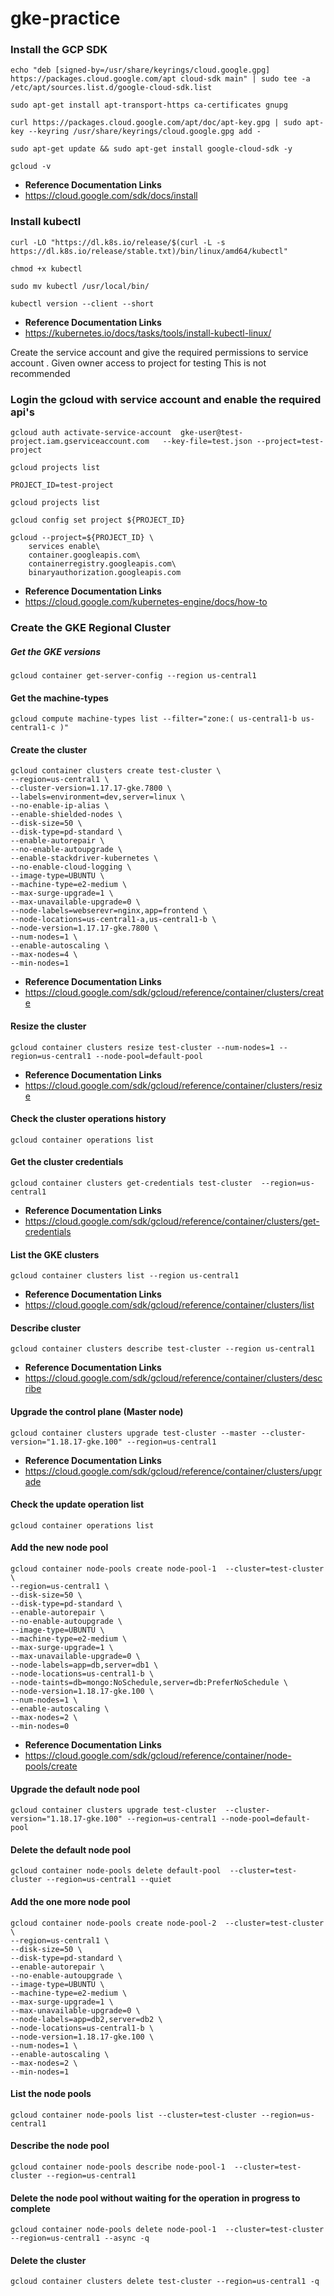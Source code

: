 # gke-practice

### Install the GCP SDK
```
echo "deb [signed-by=/usr/share/keyrings/cloud.google.gpg] https://packages.cloud.google.com/apt cloud-sdk main" | sudo tee -a /etc/apt/sources.list.d/google-cloud-sdk.list

sudo apt-get install apt-transport-https ca-certificates gnupg

curl https://packages.cloud.google.com/apt/doc/apt-key.gpg | sudo apt-key --keyring /usr/share/keyrings/cloud.google.gpg add -

sudo apt-get update && sudo apt-get install google-cloud-sdk -y

gcloud -v
```
- **Reference Documentation Links**
- https://cloud.google.com/sdk/docs/install

### Install kubectl
```
curl -LO "https://dl.k8s.io/release/$(curl -L -s https://dl.k8s.io/release/stable.txt)/bin/linux/amd64/kubectl"

chmod +x kubectl

sudo mv kubectl /usr/local/bin/

kubectl version --client --short
```
- **Reference Documentation Links**
- https://kubernetes.io/docs/tasks/tools/install-kubectl-linux/

Create the service account and give the required permissions to service account . Given owner access to project for testing 
This is not recommended 
### Login the gcloud with service account and enable the required api's
```
gcloud auth activate-service-account  gke-user@test-project.iam.gserviceaccount.com   --key-file=test.json --project=test-project

gcloud projects list

PROJECT_ID=test-project

gcloud projects list

gcloud config set project ${PROJECT_ID}

gcloud --project=${PROJECT_ID} \
    services enable\
    container.googleapis.com\
    containerregistry.googleapis.com\
    binaryauthorization.googleapis.com
```
- **Reference Documentation Links**
- https://cloud.google.com/kubernetes-engine/docs/how-to
### Create the GKE Regional Cluster

##### Get the GKE versions
```
gcloud container get-server-config --region us-central1
```
#### Get the machine-types
```
gcloud compute machine-types list --filter="zone:( us-central1-b us-central1-c )"
```
#### Create the cluster
```
gcloud container clusters create test-cluster \
--region=us-central1 \
--cluster-version=1.17.17-gke.7800 \
--labels=environment=dev,server=linux \
--no-enable-ip-alias \
--enable-shielded-nodes \
--disk-size=50 \
--disk-type=pd-standard \
--enable-autorepair \
--no-enable-autoupgrade \
--enable-stackdriver-kubernetes \
--no-enable-cloud-logging \
--image-type=UBUNTU \
--machine-type=e2-medium \
--max-surge-upgrade=1 \
--max-unavailable-upgrade=0 \
--node-labels=webserevr=nginx,app=frontend \
--node-locations=us-central1-a,us-central1-b \
--node-version=1.17.17-gke.7800 \
--num-nodes=1 \
--enable-autoscaling \
--max-nodes=4 \
--min-nodes=1 
```
- **Reference Documentation Links**
- https://cloud.google.com/sdk/gcloud/reference/container/clusters/create

#### Resize the cluster
```
gcloud container clusters resize test-cluster --num-nodes=1 --region=us-central1 --node-pool=default-pool
```
- **Reference Documentation Links**
- https://cloud.google.com/sdk/gcloud/reference/container/clusters/resize
#### Check the cluster operations history
```
gcloud container operations list
```
#### Get the cluster credentials
```
gcloud container clusters get-credentials test-cluster  --region=us-central1
```
- **Reference Documentation Links**
- https://cloud.google.com/sdk/gcloud/reference/container/clusters/get-credentials

#### List the GKE clusters
```
gcloud container clusters list --region us-central1
```
- **Reference Documentation Links**
- https://cloud.google.com/sdk/gcloud/reference/container/clusters/list
#### Describe cluster
```
gcloud container clusters describe test-cluster --region us-central1
```
- **Reference Documentation Links**
- https://cloud.google.com/sdk/gcloud/reference/container/clusters/describe

#### Upgrade the control plane (Master node)
```
gcloud container clusters upgrade test-cluster --master --cluster-version="1.18.17-gke.100" --region=us-central1
```
- **Reference Documentation Links**
- https://cloud.google.com/sdk/gcloud/reference/container/clusters/upgrade

#### Check the update operation list
```
gcloud container operations list
```
#### Add the new node pool
```
gcloud container node-pools create node-pool-1  --cluster=test-cluster \
--region=us-central1 \
--disk-size=50 \
--disk-type=pd-standard \
--enable-autorepair \
--no-enable-autoupgrade \
--image-type=UBUNTU \
--machine-type=e2-medium \
--max-surge-upgrade=1 \
--max-unavailable-upgrade=0 \
--node-labels=app=db,server=db1 \
--node-locations=us-central1-b \
--node-taints=db=mongo:NoSchedule,server=db:PreferNoSchedule \
--node-version=1.18.17-gke.100 \
--num-nodes=1 \
--enable-autoscaling \
--max-nodes=2 \
--min-nodes=0
```

- **Reference Documentation Links**
- https://cloud.google.com/sdk/gcloud/reference/container/node-pools/create
#### Upgrade the default node pool
```
gcloud container clusters upgrade test-cluster  --cluster-version="1.18.17-gke.100" --region=us-central1 --node-pool=default-pool
```
#### Delete the default node pool
```
gcloud container node-pools delete default-pool  --cluster=test-cluster --region=us-central1 --quiet 
```

#### Add the one more node pool
```
gcloud container node-pools create node-pool-2  --cluster=test-cluster \
--region=us-central1 \
--disk-size=50 \
--disk-type=pd-standard \
--enable-autorepair \
--no-enable-autoupgrade \
--image-type=UBUNTU \
--machine-type=e2-medium \
--max-surge-upgrade=1 \
--max-unavailable-upgrade=0 \
--node-labels=app=db2,server=db2 \
--node-locations=us-central1-b \
--node-version=1.18.17-gke.100 \
--num-nodes=1 \
--enable-autoscaling \
--max-nodes=2 \
--min-nodes=1
```
#### List the node pools
```
gcloud container node-pools list --cluster=test-cluster --region=us-central1
```
#### Describe the node pool
```
gcloud container node-pools describe node-pool-1  --cluster=test-cluster --region=us-central1
```
#### Delete the node pool without waiting for the operation in progress to complete
```
gcloud container node-pools delete node-pool-1  --cluster=test-cluster --region=us-central1 --async -q
```
#### Delete the cluster
```
gcloud container clusters delete test-cluster --region=us-central1 -q
```
